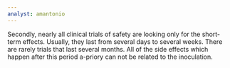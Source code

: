```yaml
---
analyst: amantonio
---
```


Secondly, nearly all clinical trials of safety are looking only for the short-term effects. Usually, they last from several days to several weeks. There are rarely trials that last several months. All of the side effects which happen after this period a-priory can not be related to the inoculation.

